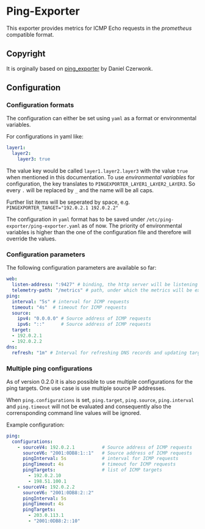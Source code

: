 # Ping-Exporter

This exporter provides metrics for ICMP Echo requests in the *prometheus*
compatible format.

## Copyright

It is orginally based on
[ping_exporter](https://github.com/czerwonk/ping_exporter) by Daniel Czerwonk.

## Configuration
### Configuration formats

The configuration can either be set using `yaml` as a format or environmental
variables.

For configurations in yaml like:

```yaml
layer1:
  layer2:
    layer3: true
```

The value key would be called `layer1.layer2.layer3` with the value `true`
when mentioned in this documentation. To use *environmental variables* for
configuration, the key translates to `PINGEXPORTER_LAYER1_LAYER2_LAYER3`.
So every `.` will be replaced by `_` and the name will be all caps.

Further list items will be seperated by space, e.g.
`PINGEXPORTER_TARGET="192.0.2.1 192.0.2.2"`

The configuration in `yaml` format has to be saved under
`/etc/ping-exporter/ping-exporter.yaml` as of now.
The priority of environmental variables is higher than the one of the
configuration file and therefore will override the values.

### Configuration parameters

The following configuration parameters are available so far:

```yaml
web:
  listen-address: ":9427" # binding, the http server will be listening on
  telemetry-path: "/metrics" # path, under which the metrics will be exposed
ping:
  interval: "5s" # interval for ICMP requests
  timeout: "4s"  # timeout for ICMP requests
  source:
    ipv4: "0.0.0.0" # Source address of ICMP requests
    ipv6: "::"      # Source address of ICMP requests
  target:
  - 192.0.2.1
  - 192.0.2.2
dns:
  refresh: "1m" # Interval for refreshing DNS records and updating targets accordingly (0 if disabled)
```
  
### Multiple ping configurations

As of version 0.2.0 it is also possible to use multiple configurations for the
ping targets. One use case is use multiple source IP addresses.

When `ping.configurations` is set, `ping.target`, `ping.source`,
`ping.interval` and `ping.timeout` will not be evaluated and consequently
also the corrensponding command line values will be ignored.

Example configuration:

```yaml
ping:
  configurations:
    - sourceV4: 192.0.2.1          # Source address of ICMP requests
      sourceV6: "2001:0DB8:1::1"   # Source address of ICMP requests
      pingInterval: 5s             # interval for ICMP requests
      pingTimeout: 4s              # timeout for ICMP requests
      pingTargets:                 # list of ICMP targets
        - 192.0.2.10
        - 198.51.100.1
    - sourceV4: 192.0.2.2
      sourceV6: "2001:0DB8:2::2"
      pingInterval: 5s
      pingTimeout: 4s
      pingTargets:
        - 203.0.113.1
        - "2001:0DB8:2::10"
```
